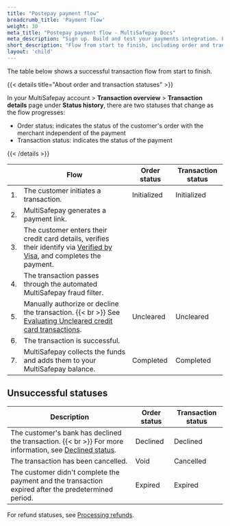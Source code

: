 ```yaml
---
title: "Postepay payment flow"
breadcrumb_title: 'Payment flow'
weight: 30
meta_title: "Postepay payment flow - MultiSafepay Docs"
meta_description: "Sign up. Build and test your payments integration. Explore our products and services. Use our API Reference, SDKs, and wrappers. Get support."
short_description: "Flow from start to finish, including order and transaction status changes"
layout: 'child'
---
```


The table below shows a successful transaction flow from start to finish.  

{{< details title="About order and transaction statuses" >}}

In your MultiSafepay account > **Transaction overview** > **Transaction details** page under **Status history**, there are two statuses that change as the flow progresses: 

- Order status: indicates the status of the customer's order with the merchant independent of the payment
- Transaction status: indicates the status of the payment

{{< /details >}}

|   | Flow | Order status | Transaction status |
|---|---|---|---|
| 1. | The customer initiates a transaction. | Initialized | Initialized |
| 2. | MultiSafepay generates a payment link. |   |  |
| 3. | The customer enters their credit card details, verifies their identify via [Verified by Visa](/security-and-legal/payment-regulations/about-3d-secure/), and completes the payment. | | |
| 4. | The transaction passes through the automated MultiSafepay fraud filter. |  |  |
| 5. | Manually authorize or decline the transaction. {{< br >}} See [Evaluating Uncleared credit card transactions](/faq/finance/evaluating-uncleared-card-transactions/). | Uncleared | Uncleared |
| 6. | The transaction is successful. |  |  |
| 7. | MultiSafepay collects the funds and adds them to your MultiSafepay balance. | Completed | Completed |

## Unsuccessful statuses

| Description | Order status | Transaction status |
|---|---|---|
| The customer's bank has declined the transaction. {{< br >}} For more information, see [Declined status](/faq/general/declined-status/). | Declined | Declined   |
| The transaction has been cancelled. | Void   | Cancelled   |
| The customer didn't complete the payment and the transaction expired after the predetermined period. | Expired | Expired |

For refund statuses, see [Processing refunds](/payment-methods/credit-and-debit-cards/postepay/user-guide/processing-refunds/).



